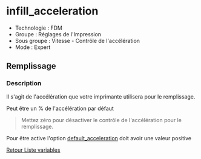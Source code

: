 # infill_acceleration

* Technologie : FDM
* Groupe : Réglages de l'Impression
* Sous groupe : Vitesse - Contrôle de l'accélération
* Mode : Expert

## Remplissage

### Description

Il s'agit de l'accélération que votre imprimante utilisera pour le remplissage.

Peut être un % de l'accélération par défaut

> Mettez zéro pour désactiver le contrôle de l'accélération pour le remplissage.

Pour être active l'option [default_acceleration](default_acceleration.md) doit avoir une valeur positive

[Retour Liste variables](variable_list.md)